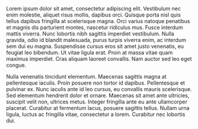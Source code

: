 Lorem ipsum dolor sit amet, consectetur adipiscing elit. Vestibulum nec enim molestie, aliquet risus mollis, dapibus orci. Quisque porta nisl quis tellus dapibus fringilla at scelerisque magna. Orci varius natoque penatibus et magnis dis parturient montes, nascetur ridiculus mus. Fusce interdum mattis viverra. Nunc lobortis nibh sagittis imperdiet vestibulum. Nulla gravida, odio id blandit malesuada, purus turpis viverra enim, ac interdum sem dui eu magna. Suspendisse cursus eros sit amet justo venenatis, eu feugiat leo bibendum. Ut vitae ligula erat. Proin at massa vitae quam maximus imperdiet. Cras aliquam laoreet convallis. Nam auctor sed leo eget congue.

Nulla venenatis tincidunt elementum. Maecenas sagittis magna at pellentesque iaculis. Proin posuere non tortor id dapibus. Pellentesque et pulvinar ex. Nunc iaculis ante id leo cursus, eu convallis mauris scelerisque. Sed elementum hendrerit dolor et ornare. Maecenas sit amet ante ultricies, suscipit velit non, ultrices metus. Integer fringilla ante eu ante ullamcorper placerat. Curabitur at fermentum lacus, posuere sagittis tellus. Nullam urna ligula, luctus ac fringilla vitae, consectetur a lorem. Curabitur nec lobortis dui.